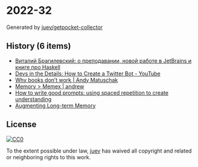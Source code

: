 # 2022-32

Generated by [juev/getpocket-collector](https://github.com/juev/getpocket-collector)

## History (6 items)

- [Виталий Брагилевский: о преподавании, новой работе в JetBrains и книге про Haskell](https://ru.hexlet.io/blog/posts/vitaliy-bragilevskiy-o-prepodavanii-novoy-rabote-v-jetbrains-napisanii-knigi-pro-haskell-i-chtenie)
- [Devs in the Details: How to Create a Twitter Bot - YouTube](https://www.youtube.com/watch?v=FzvTg6sYnec)
- [Why books donʼt work | Andy Matuschak](https://andymatuschak.org/books/)
- [Memory > Memex | andrew](https://andrewjudson.com/spaced-repitition/2022/06/03/spaced-repitition.html)
- [How to write good prompts: using spaced repetition to create understanding](https://andymatuschak.org/prompts/)
- [Augmenting Long-term Memory](http://augmentingcognition.com/ltm.html)

## License

[![CC0](https://mirrors.creativecommons.org/presskit/buttons/88x31/svg/cc-zero.svg)](https://creativecommons.org/publicdomain/zero/1.0/)

To the extent possible under law, [juev](https://github.com/juev) has waived all copyright and related or neighboring rights to this work.
